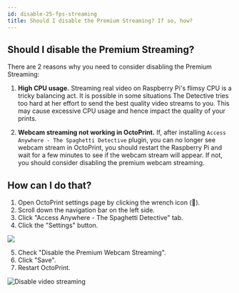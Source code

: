```yaml
---
id: disable-25-fps-streaming
title: Should I disable the Premium Streaming? If so, how?
---
```


## Should I disable the Premium Streaming?

There are 2 reasons why you need to consider disabling the Premium Streaming:

1. **High CPU usage.** Streaming real video on Raspberry Pi's flimsy CPU is a tricky balancing act. It is possible in some situations The Detective tries too hard at her effort to send the best quality video streams to you. This may cause excessive CPU usage and hence impact the quality of your prints.

2. **Webcam streaming not working in OctoPrint.** If, after installing `Access Anywhere - The Spaghetti Detective` plugin, you can no longer see webcam stream in OctoPrint, you should restart the Raspberry Pi and wait for a few minutes to see if the webcam stream will appear. If not, you should consider disabling the premium webcam streaming.


## How can I do that?

1. Open OctoPrint settings page by clicking the wrench icon (**🔧**).
2. Scroll down the navigation bar on the left side.
3. Click "Access Anywhere - The Spaghetti Detective" tab.
4. Click the "Settings" button.

![](/img/user_guides/helpdocs/tsd-plugin-open-settings-page.gif)

5. Check "Disable the Premium Webcam Streaming".
6. Click "Save".
7. Restart OctoPrint.

![Disable video streaming](/img/user_guides/settings-disable-25-fps-streaming.png)

